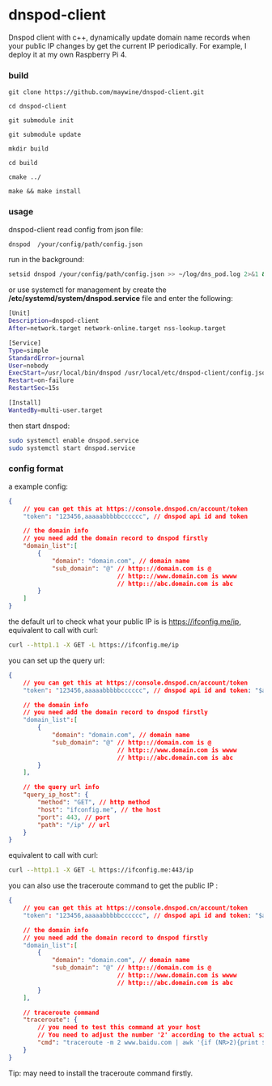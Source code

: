 # dnspod-client
Dnspod client with c++, dynamically update domain name records when your public IP changes by get the current IP periodically. For example, I deploy it at my own Raspberry Pi 4.

### build

```
git clone https://github.com/maywine/dnspod-client.git

cd dnspod-client

git submodule init

git submodule update

mkdir build

cd build

cmake ../

make && make install
```

### usage

dnspod-client read config from json file:

```bash
dnspod  /your/config/path/config.json
```

run in the background:

```bash
setsid dnspod /your/config/path/config.json >> ~/log/dns_pod.log 2>&1 &
```

or use systemctl for management by create the **/etc/systemd/system/dnspod.service** file and enter the following:

```bash
[Unit]
Description=dnspod-client
After=network.target network-online.target nss-lookup.target

[Service]
Type=simple
StandardError=journal
User=nobody
ExecStart=/usr/local/bin/dnspod /usr/local/etc/dnspod-client/config.json
Restart=on-failure
RestartSec=15s

[Install]
WantedBy=multi-user.target
```

then start dnspod:

```bash
sudo systemctl enable dnspod.service
sudo systemctl start dnspod.service
```

### config format

a example config:

```json
{
    // you can get this at https://console.dnspod.cn/account/token
    "token": "123456,aaaaabbbbbcccccc", // dnspod api id and token

    // the domain info
    // you need add the domain record to dnspod firstly
    "domain_list":[
        {
            "domain": "domain.com", // domain name
            "sub_domain": "@" // http:://domain.com is @
                              // http:://www.domain.com is wwww
                              // http:://abc.domain.com is abc
        }
    ]
}
```
the default url to check what your public IP is is https://ifconfig.me/ip, equivalent to call with curl:

```bash
curl --http1.1 -X GET -L https://ifconfig.me/ip
```

you can set up the query url:

```json
{
    // you can get this at https://console.dnspod.cn/account/token
    "token": "123456,aaaaabbbbbcccccc", // dnspod api id and token: "$api_id,$api_token"

    // the domain info
    // you need add the domain record to dnspod firstly
    "domain_list":[
        {
            "domain": "domain.com", // domain name
            "sub_domain": "@" // http:://domain.com is @
                              // http:://www.domain.com is wwww
                              // http:://abc.domain.com is abc
        }
    ],

    // the query url info
    "query_ip_host": {
        "method": "GET", // http method
        "host": "ifconfig.me", // the host
        "port": 443, // port
        "path": "/ip" // url
    }
}
```

equivalent to call with curl:

```bash
curl --http1.1 -X GET -L https://ifconfig.me:443/ip
```

you can also use the traceroute command to get the public IP :
```json
{
    // you can get this at https://console.dnspod.cn/account/token
    "token": "123456,aaaaabbbbbcccccc", // dnspod api id and token: "$api_id,$api_token"

    // the domain info
    // you need add the domain record to dnspod firstly
    "domain_list":[
        {
            "domain": "domain.com", // domain name
            "sub_domain": "@" // http:://domain.com is @
                              // http:://www.domain.com is wwww
                              // http:://abc.domain.com is abc
        }
    ],

    // traceroute command
    "traceroute": {
        // you need to test this command at your host
        // You need to adjust the number '2' according to the actual situation 
        "cmd": "traceroute -m 2 www.baidu.com | awk '{if (NR>2){print $2}}'|cut -d ':' -f 2",
    }
}
```

Tip: may need to install the traceroute command firstly. 